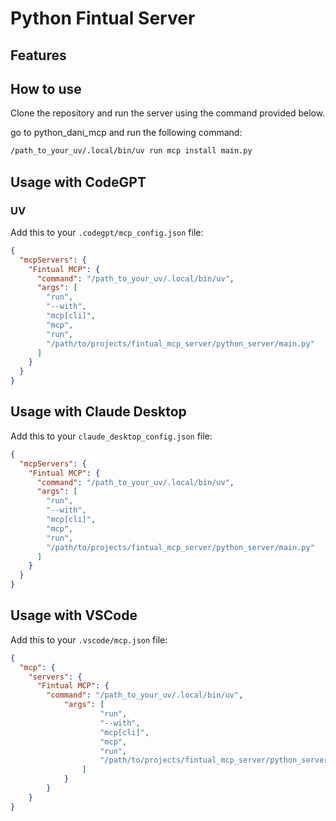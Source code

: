 # Python Fintual Server


## Features

## How to use
Clone the repository and run the server using the command provided below.

go to python_dani_mcp and run the following command:
```bash
/path_to_your_uv/.local/bin/uv run mcp install main.py
```

## Usage with CodeGPT

### UV
Add this to your `.codegpt/mcp_config.json` file:
```json
{
  "mcpServers": {
    "Fintual MCP": {
      "command": "/path_to_your_uv/.local/bin/uv",
      "args": [
        "run",
        "--with",
        "mcp[cli]",
        "mcp",
        "run",
        "/path/to/projects/fintual_mcp_server/python_server/main.py"
      ]
    }
  }
}
```

## Usage with Claude Desktop
Add this to your `claude_desktop_config.json` file:
```json
{
  "mcpServers": {
    "Fintual MCP": {
      "command": "/path_to_your_uv/.local/bin/uv",
      "args": [
        "run",
        "--with",
        "mcp[cli]",
        "mcp",
        "run",
        "/path/to/projects/fintual_mcp_server/python_server/main.py"
      ]
    }
  }
}
```

## Usage with VSCode
Add this to your `.vscode/mcp.json` file:
```json
{
  "mcp": {
    "servers": {
      "Fintual MCP": {
        "command": "/path_to_your_uv/.local/bin/uv",
            "args": [
                    "run",
                    "--with",
                    "mcp[cli]",
                    "mcp",
                    "run",
                    "/path/to/projects/fintual_mcp_server/python_server/main.py"
                ]
            }
        }
    }
}
```